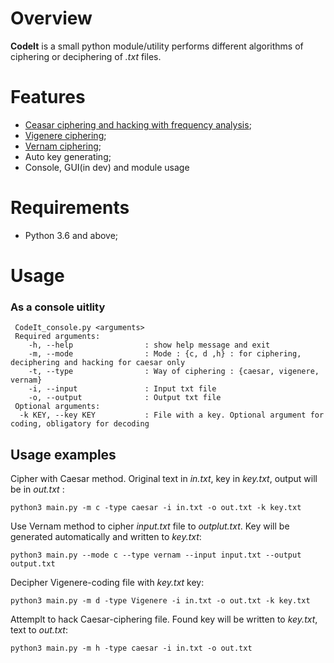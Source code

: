 # Overview
**CodeIt** is a small python module/utility performs different algorithms of ciphering or deciphering of _.txt_ files.
# Features
 - [Ceasar ciphering and hacking with frequency analysis](https://en.wikipedia.org/wiki/Caesar_cipher);
 - [Vigenere ciphering](https://en.wikipedia.org/wiki/Vigen%C3%A8re_cipher);
 - [Vernam ciphering](https://en.wikipedia.org/wiki/Vernam_cipher);
 - Auto key generating;
 - Console, GUI(in dev) and module usage
# Requirements
 - Python 3.6 and above;
 
# Usage
### As a console uitlity
```
 CodeIt_console.py <arguments>
 Required arguments:
    -h, --help                : show help message and exit
    -m, --mode                : Mode : {c, d ,h} : for ciphering, deciphering and hacking for caesar only
    -t, --type                : Way of ciphering : {caesar, vigenere, vernam} 
    -i, --input               : Input txt file
    -o, --output              : Output txt file
 Optional arguments:
  -k KEY, --key KEY           : File with a key. Optional argument for coding, obligatory for decoding
 ```

## Usage examples
Cipher with Caesar method. Original text in _in.txt_, key in _key.txt_, output will be in _out.txt_ :
 ```
 python3 main.py -m c -type caesar -i in.txt -o out.txt -k key.txt
 ```
Use Vernam method to cipher _input.txt_ file to _outplut.txt_. Key will be generated automatically and written to _key.txt_:
 ```
 python3 main.py --mode c --type vernam --input input.txt --output output.txt
 ```
Decipher Vigenere-coding file with _key.txt_ key:
 ```
 python3 main.py -m d -type Vigenere -i in.txt -o out.txt -k key.txt
 ```
Attemplt to hack Caesar-ciphering file. Found key will be written to _key.txt_, text to _out.txt_:
 ```
 python3 main.py -m h -type caesar -i in.txt -o out.txt
 ```

